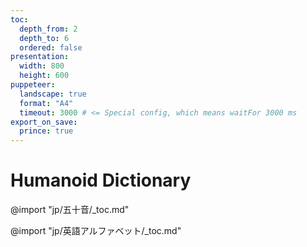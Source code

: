 ```yaml
---
toc:
  depth_from: 2
  depth_to: 6
  ordered: false
presentation:
  width: 800
  height: 600
puppeteer:
  landscape: true
  format: "A4"
  timeout: 3000 # <= Special config, which means waitFor 3000 ms
export_on_save:
  prince: true
---
```

# Humanoid Dictionary

@import "jp/五十音/_toc.md"

<div style="page-break-before:always"></div>

@import "jp/英語アルファベット/_toc.md"
